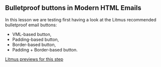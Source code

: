 ## Bulletproof buttons in Modern HTML Emails

In this lesson we are testing first having a look at the Litmus recommended bulletproof email buttons:
- VML-based button,
- Padding-based button,
- Border-based button,
- Padding + Border-based button.

[Litmus previews for this step](https://litmus.com/checklist/emails/public/7a87b3e)